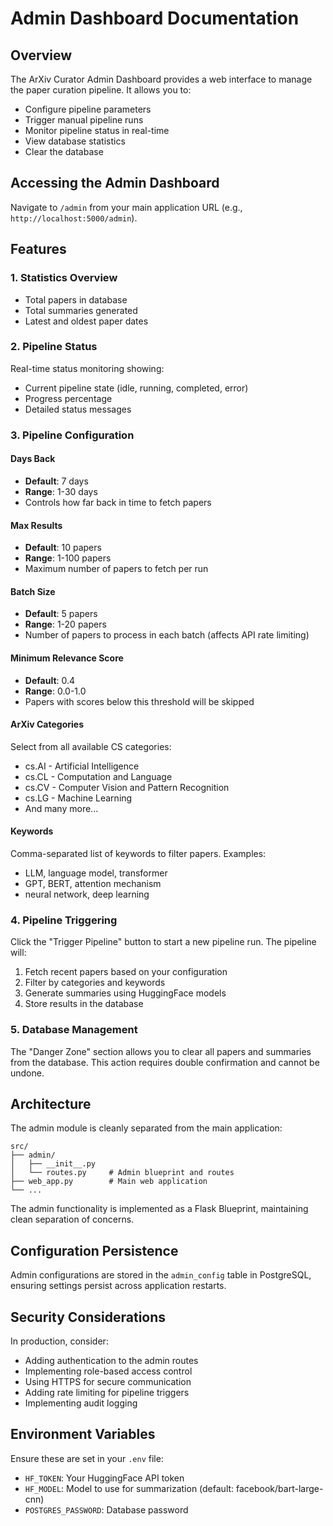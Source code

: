 # Admin Dashboard Documentation

## Overview

The ArXiv Curator Admin Dashboard provides a web interface to manage the paper curation pipeline. It allows you to:

- Configure pipeline parameters
- Trigger manual pipeline runs
- Monitor pipeline status in real-time
- View database statistics
- Clear the database

## Accessing the Admin Dashboard

Navigate to `/admin` from your main application URL (e.g., `http://localhost:5000/admin`).

## Features

### 1. Statistics Overview
- Total papers in database
- Total summaries generated
- Latest and oldest paper dates

### 2. Pipeline Status
Real-time status monitoring showing:
- Current pipeline state (idle, running, completed, error)
- Progress percentage
- Detailed status messages

### 3. Pipeline Configuration

#### Days Back
- **Default**: 7 days
- **Range**: 1-30 days
- Controls how far back in time to fetch papers

#### Max Results
- **Default**: 10 papers
- **Range**: 1-100 papers
- Maximum number of papers to fetch per run

#### Batch Size
- **Default**: 5 papers
- **Range**: 1-20 papers
- Number of papers to process in each batch (affects API rate limiting)

#### Minimum Relevance Score
- **Default**: 0.4
- **Range**: 0.0-1.0
- Papers with scores below this threshold will be skipped

#### ArXiv Categories
Select from all available CS categories:
- cs.AI - Artificial Intelligence
- cs.CL - Computation and Language
- cs.CV - Computer Vision and Pattern Recognition
- cs.LG - Machine Learning
- And many more...

#### Keywords
Comma-separated list of keywords to filter papers. Examples:
- LLM, language model, transformer
- GPT, BERT, attention mechanism
- neural network, deep learning

### 4. Pipeline Triggering

Click the "Trigger Pipeline" button to start a new pipeline run. The pipeline will:
1. Fetch recent papers based on your configuration
2. Filter by categories and keywords
3. Generate summaries using HuggingFace models
4. Store results in the database

### 5. Database Management

The "Danger Zone" section allows you to clear all papers and summaries from the database. This action requires double confirmation and cannot be undone.

## Architecture

The admin module is cleanly separated from the main application:

```
src/
├── admin/
│   ├── __init__.py
│   └── routes.py     # Admin blueprint and routes
├── web_app.py        # Main web application
└── ...
```

The admin functionality is implemented as a Flask Blueprint, maintaining clean separation of concerns.

## Configuration Persistence

Admin configurations are stored in the `admin_config` table in PostgreSQL, ensuring settings persist across application restarts.

## Security Considerations

In production, consider:
- Adding authentication to the admin routes
- Implementing role-based access control
- Using HTTPS for secure communication
- Adding rate limiting for pipeline triggers
- Implementing audit logging

## Environment Variables

Ensure these are set in your `.env` file:
- `HF_TOKEN`: Your HuggingFace API token
- `HF_MODEL`: Model to use for summarization (default: facebook/bart-large-cnn)
- `POSTGRES_PASSWORD`: Database password